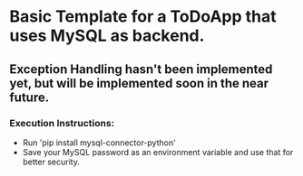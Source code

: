 # Basic Template for a ToDoApp that uses MySQL as backend.
## Exception Handling hasn't been implemented yet, but will be implemented soon in the near future.

### Execution Instructions:
- Run 'pip install mysql-connector-python'
- Save your MySQL password as an environment variable and use that for better security.